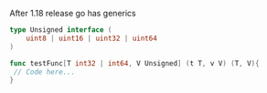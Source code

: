 
After 1.18 release go has generics


```go
type Unsigned interface (
	uint8 | uint16 | uint32 | uint64
)

func testFunc[T int32 | int64, V Unsigned] (t T, v V) (T, V){
 // Code here...
}
```